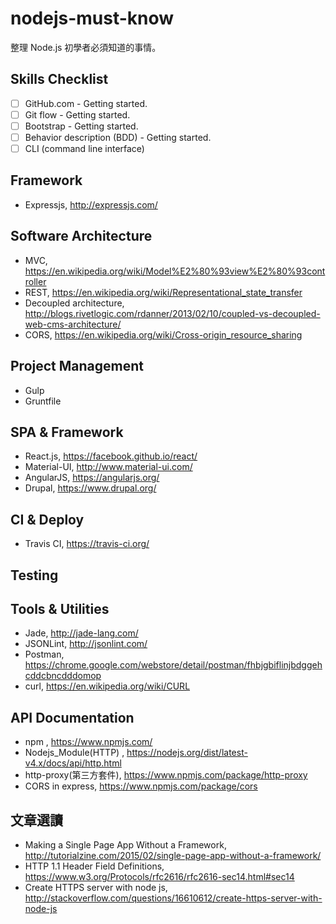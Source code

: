 # nodejs-must-know

整理 Node.js 初學者必須知道的事情。

## Skills Checklist

- [ ] GitHub.com - Getting started.
- [ ] Git flow - Getting started.
- [ ] Bootstrap - Getting started.
- [ ] Behavior description (BDD) - Getting started.
- [ ] CLI (command line interface)

## Framework

* Expressjs, http://expressjs.com/

## Software Architecture

* MVC, https://en.wikipedia.org/wiki/Model%E2%80%93view%E2%80%93controller
* REST, https://en.wikipedia.org/wiki/Representational_state_transfer
* Decoupled architecture, http://blogs.rivetlogic.com/rdanner/2013/02/10/coupled-vs-decoupled-web-cms-architecture/
* CORS, https://en.wikipedia.org/wiki/Cross-origin_resource_sharing

## Project Management

* Gulp
* Gruntfile

## SPA & Framework

* React.js, https://facebook.github.io/react/
* Material-UI, http://www.material-ui.com/
* AngularJS, https://angularjs.org/
* Drupal, https://www.drupal.org/

## CI & Deploy

* Travis CI, https://travis-ci.org/

## Testing

## Tools & Utilities

* Jade, http://jade-lang.com/
* JSONLint, http://jsonlint.com/
* Postman, https://chrome.google.com/webstore/detail/postman/fhbjgbiflinjbdggehcddcbncdddomop
* curl, https://en.wikipedia.org/wiki/CURL

## API Documentation 
* npm , https://www.npmjs.com/
* Nodejs_Module(HTTP) , https://nodejs.org/dist/latest-v4.x/docs/api/http.html
* http-proxy(第三方套件), https://www.npmjs.com/package/http-proxy
* CORS in express, https://www.npmjs.com/package/cors

## 文章選讀

* Making a Single Page App Without a Framework, http://tutorialzine.com/2015/02/single-page-app-without-a-framework/
* HTTP 1.1 Header Field Definitions, https://www.w3.org/Protocols/rfc2616/rfc2616-sec14.html#sec14
* Create HTTPS server with node js, http://stackoverflow.com/questions/16610612/create-https-server-with-node-js
